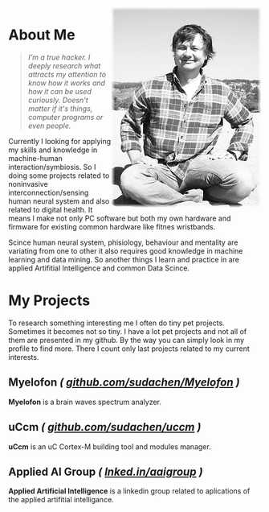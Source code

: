 

<img align="right" class="padding_20" src="assets/me.jpg">

# About Me

> _I’m a true hacker. I deeply research what attracts my attention to know how it works and how it can be used curiously. Doesn't matter if it's things, computer programs or even people._

Currently I looking for applying my skills and knowledge in machine-human interaction/symbiosis. So I doing some projects related to noninvasive interconnection/sensing human neural system and also related to digital health. It means I make not only PC software but both my own hardware and firmware for existing common hardware like fitnes wristbands. 

Scince human neural system, phisiology, behaviour and mentality are variating from one to other it also requires good knowledge in machine learning and data mining. So another things I learn and practice in are applied Artifitial Intelligence and common Data Scince.

# My Projects

To research something interesting me I often do tiny pet projects. Sometimes it becomes not so tiny. I have a lot pet projects and not all of them are presented in my github. By the way you can simply look in my profile to find more. There I count only last projects related to my current interests.

## Myelofon _( [github.com/sudachen/Myelofon](https://github.com/sudachen/Myelofon) )_
**Myelofon** is a brain waves spectrum analyzer.

## uCcm _( [github.com/sudachen/uccm](https://github.com/sudachen/uccm) )_
**uCcm** is an uC Cortex-M building tool and modules manager.

## Applied AI Group _( [lnked.in/aaigroup](https://lnked.in/aaigroup) )_
**Applied Artificial Intelligence** is a linkedin group related to aplications of the applied artifitial intelligance.
